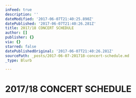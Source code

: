 ```yaml
---
inFeed: true
description: ''
dateModified: '2017-06-07T21:40:25.890Z'
datePublished: '2017-06-07T21:40:26.281Z'
title: 2017/18 CONCERT SCHEDULE
author: []
publisher: {}
via: {}
starred: false
datePublishedOriginal: '2017-06-07T21:40:26.281Z'
sourcePath: _posts/2017-06-07-201718-concert-schedule.md
_type: Blurb

---
```

# 2017/18 CONCERT SCHEDULE
